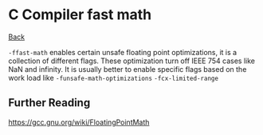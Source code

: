 # C Compiler fast math

[Back](../../index.md#ccpp-compilers)

`-ffast-math` enables certain unsafe floating point optimizations, it is a collection of different flags. These optimization turn off IEEE 754 cases like NaN and infinity. It is usually better to enable specific flags based on the work load like `-funsafe-math-optimizations` `-fcx-limited-range`

## Further Reading

https://gcc.gnu.org/wiki/FloatingPointMath
